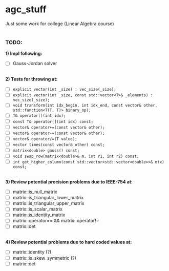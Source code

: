 # agc_stuff
Just some work for college (Linear Algebra course)</br></br>

### TODO:

**1) Impl following:**
- [ ] Gauss-Jordan solver
</br></br>

**2) Tests for throwing at:**
- [ ] `explicit vector(int _size) : vec_size(_size);`
- [ ] `explicit vector(int _size, const std::vector<T>& _elements) : vec_size(_size);`
- [ ] `void transform(int idx_begin, int idx_end, const vector& other, std::function<T(T, T)> binary_op);`
- [ ] `T& operator[](int idx);`
- [ ] `const T& operator[](int idx) const;`
- [ ] `vector& operator+=(const vector& other);`
- [ ] `vector& operator-=(const vector& other);`
- [ ] `vector& operator/=(T value);`
- [ ] `vector times(const vector& other) const;`
- [ ] `matrix<double> gauss() const;`
- [ ] `void swap_row(matrix<double>& m, int r1, int r2) const;`
- [ ] `int get_higher_column(const std::vector<std::vector<double>>& mtx) const;`
</br></br>

**3) Review potential precision problems due to IEEE-754 at:**
- [ ] matrix::is_null_matrix
- [ ] matrix::is_triangular_lower_matrix
- [ ] matrix::is_triangular_upper_matrix
- [ ] matrix::is_scalar_matrix
- [ ] matrix::is_identity_matrix
- [ ] matrix::operator== && matrix::operator!=
- [ ] matrix::det
</br></br>

**4) Review potential problems due to hard coded values at:**
- [ ] matrix::identity (?)
- [ ] matrix::is_skew_symmetric (?)
- [ ] matrix::det

